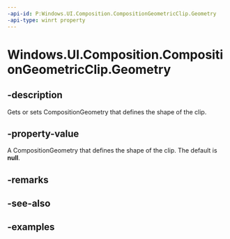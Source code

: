```yaml
---
-api-id: P:Windows.UI.Composition.CompositionGeometricClip.Geometry
-api-type: winrt property
---
```


<!-- Property syntax.
public CompositionGeometry Geometry { get;  set; }
-->

# Windows.UI.Composition.CompositionGeometricClip.Geometry

## -description

Gets or sets CompositionGeometry that defines the shape of the clip.

## -property-value

A CompositionGeometry that defines the shape of the clip. The default is **null**.

## -remarks

## -see-also

## -examples

